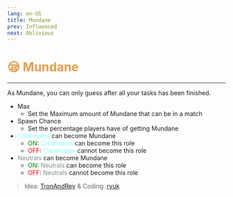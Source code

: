 ```yaml
---
lang: en-US
title: Mundane
prev: Influenced
next: Oblivious
---
```


# <font color=#e49c4c>😪 <b>Mundane</b></font> <Badge text="Harmful" type="tip" vertical="middle"/>
---

As Mundane, you can only guess after all your tasks has been finished.
* Max
  * Set the Maximum amount of Mundane that can be in a match
* Spawn Chance
  * Set the percentage players have of getting Mundane
* <font color=#8cffff>Crewmates</font> can become Mundane
  * <font color=green>ON</font>: <font color=#8cffff>Crewmates</font> can become this role
  * <font color=red>OFF</font>: <font color=#8cffff>Crewmates</font> cannot become this role
* <font color=#7f8c8d>Neutrals</font> can become Mundane
  * <font color=green>ON</font>: <font color=#7f8c8d>Neutrals</font> can become this role
  * <font color=red>OFF</font>: <font color=#7f8c8d>Neutrals</font> cannot become this role
  
> Idea: [TronAndRey](#) & Coding: [ryuk](#)